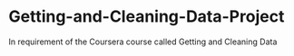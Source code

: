 # Getting-and-Cleaning-Data-Project
In requirement of the Coursera course called Getting and Cleaning Data
